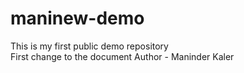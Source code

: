 # maninew-demo
This is my first public demo repository<br>
First change to the document
Author - Maninder Kaler